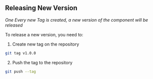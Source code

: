 ## Releasing New Version

*One Every new Tag is created, a new version of the component will be released*

To release a new version, you need to: 

1. Create new tag on the repository

```bash
git tag v1.0.0
```

2. Push the tag to the repository

```bash
git push --tag
```
